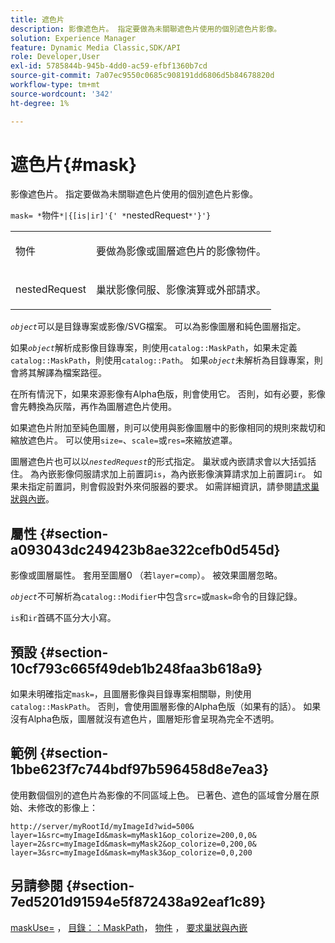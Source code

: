 ```yaml
---
title: 遮色片
description: 影像遮色片。 指定要做為未關聯遮色片使用的個別遮色片影像。
solution: Experience Manager
feature: Dynamic Media Classic,SDK/API
role: Developer,User
exl-id: 5785844b-945b-4dd0-ac59-efbf1360b7cd
source-git-commit: 7a07ec9550c0685c908191dd6806d5b84678820d
workflow-type: tm+mt
source-wordcount: '342'
ht-degree: 1%

---
```


# 遮色片{#mask}

影像遮色片。 指定要做為未關聯遮色片使用的個別遮色片影像。

`mask= *`物件`*|{[is|ir]'{' *`nestedRequest`*'}'}`

<table id="simpletable_F5A8CD8D7E9B48DAB3C8184E8FE60D9B"> 
 <tr class="strow"> 
  <td class="stentry"> <p><span class="varname">物件</span> </p></td> 
  <td class="stentry"> <p>要做為影像或圖層遮色片的影像物件。 </p></td> 
 </tr> 
 <tr class="strow"> 
  <td class="stentry"> <p><span class="varname"> nestedRequest</span> </p></td> 
  <td class="stentry"> <p>巢狀影像伺服、影像演算或外部請求。 </p></td> 
 </tr> 
</table>

*`object`*&#x200B;可以是目錄專案或影像/SVG檔案。 可以為影像圖層和純色圖層指定。

如果&#x200B;*`object`*&#x200B;解析成影像目錄專案，則使用`catalog::MaskPath`，如果未定義`catalog::MaskPath`，則使用`catalog::Path`。 如果&#x200B;*`object`*&#x200B;未解析為目錄專案，則會將其解譯為檔案路徑。

在所有情況下，如果來源影像有Alpha色版，則會使用它。 否則，如有必要，影像會先轉換為灰階，再作為圖層遮色片使用。

如果遮色片附加至純色圖層，則可以使用與影像圖層中的影像相同的規則來裁切和縮放遮色片。 可以使用`size=`、`scale=`或`res=`來縮放遮罩。

圖層遮色片也可以以&#x200B;*`nestedRequest`*&#x200B;的形式指定。 巢狀或內嵌請求會以大括弧括住。 為內嵌影像伺服請求加上前置詞`is`，為內嵌影像演算請求加上前置詞`ir`。 如果未指定前置詞，則會假設對外來伺服器的要求。 如需詳細資訊，請參閱[請求巢狀與內嵌](../../../../../is-api/http-ref/image-serving-api-ref/c-http-protocol-reference/c-syntax-and-features/r-request-nesting-and-embedding.md#reference-38ec66d4062046589e16c39bf1c6049b)。

## 屬性 {#section-a093043dc249423b8ae322cefb0d545d}

影像或圖層屬性。 套用至圖層0 （若`layer=comp`）。 被效果圖層忽略。

*`object`*&#x200B;不可解析為`catalog::Modifier`中包含`src=`或`mask=`命令的目錄記錄。

`is`和`ir`首碼不區分大小寫。

## 預設 {#section-10cf793c665f49deb1b248faa3b618a9}

如果未明確指定`mask=`，且圖層影像與目錄專案相關聯，則使用`catalog::MaskPath`。 否則，會使用圖層影像的Alpha色版（如果有的話）。 如果沒有Alpha色版，圖層就沒有遮色片，圖層矩形會呈現為完全不透明。

## 範例 {#section-1bbe623f7c744bdf97b596458d8e7ea3}

使用數個個別的遮色片為影像的不同區域上色。 已著色、遮色的區域會分層在原始、未修改的影像上：

`http://server/myRootId/myImageId?wid=500& layer=1&src=myImageId&mask=myMask1&op_colorize=200,0,0& layer=2&src=myImageId&mask=myMask2&op_colorize=0,200,0& layer=3&src=myImageId&mask=myMask3&op_colorize=0,0,200`

## 另請參閱 {#section-7ed5201d91594e5f872438a92eaf1c89}

[maskUse=](../../../../../is-api/http-ref/image-serving-api-ref/c-http-protocol-reference/c-command-reference/r-maskuse.md#reference-9bb1fb5eee4a4bd38f33dadc1a752464) ， [目錄：：MaskPath](/help/aem-is-ir-api/is-api/image-catalog/image-serving-api-ref/c-image-catalog-reference/c-image-svg-data-reference/c-image-data-reference/r-maskpath-cat.md)， [物件](../../../../../is-api/http-ref/image-serving-api-ref/c-http-protocol-reference/c-data-types/r-object.md#reference-2591bd24548d462782c68d138ef795a0) ， [要求巢狀與內嵌](../../../../../is-api/http-ref/image-serving-api-ref/c-http-protocol-reference/c-syntax-and-features/r-request-nesting-and-embedding.md#reference-38ec66d4062046589e16c39bf1c6049b)
